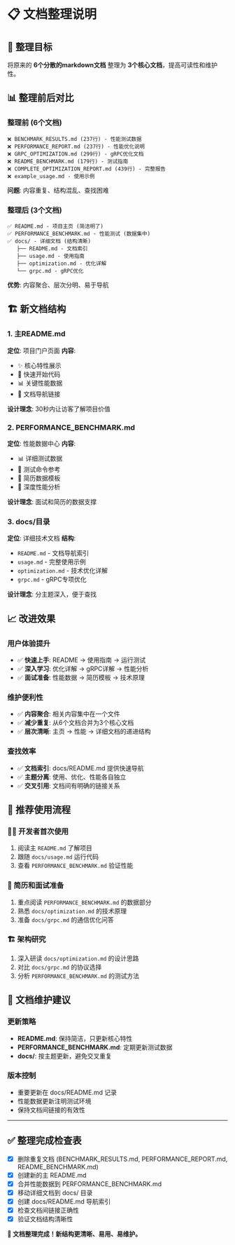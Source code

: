 # 📋 文档整理说明

## 🎯 整理目标

将原来的 **6个分散的markdown文档** 整理为 **3个核心文档**，提高可读性和维护性。

## 📊 整理前后对比

### 整理前 (6个文档)
```
❌ BENCHMARK_RESULTS.md (237行) - 性能测试数据
❌ PERFORMANCE_REPORT.md (237行) - 性能优化说明  
❌ GRPC_OPTIMIZATION.md (299行) - gRPC优化文档
❌ README_BENCHMARK.md (179行) - 测试指南
❌ COMPLETE_OPTIMIZATION_REPORT.md (439行) - 完整报告
❌ example_usage.md - 使用示例
```
**问题**: 内容重复、结构混乱、查找困难

### 整理后 (3个文档)
```
✅ README.md - 项目主页 (简洁明了)
✅ PERFORMANCE_BENCHMARK.md - 性能测试 (数据集中)  
✅ docs/ - 详细文档 (结构清晰)
   ├── README.md - 文档索引
   ├── usage.md - 使用指南
   ├── optimization.md - 优化详解
   └── grpc.md - gRPC优化
```
**优势**: 内容聚合、层次分明、易于导航

## 🏗️ 新文档结构

### 1. 主README.md 
**定位**: 项目门户页面
**内容**: 
- ✨ 核心特性展示
- 🚀 快速开始代码
- 📊 关键性能数据
- 📖 文档导航链接

**设计理念**: 30秒内让访客了解项目价值

### 2. PERFORMANCE_BENCHMARK.md
**定位**: 性能数据中心
**内容**: 
- 📊 详细测试数据
- 🧪 测试命令参考
- 💼 简历数据模板
- 🔬 深度性能分析

**设计理念**: 面试和简历的数据支撑

### 3. docs/目录
**定位**: 详细技术文档
**结构**:
- `README.md` - 文档导航索引
- `usage.md` - 完整使用示例 
- `optimization.md` - 技术优化详解
- `grpc.md` - gRPC专项优化

**设计理念**: 分主题深入，便于查找

## 📈 改进效果

### 用户体验提升
- ✅ **快速上手**: README → 使用指南 → 运行测试
- ✅ **深入学习**: 优化详解 → gRPC详解 → 性能分析
- ✅ **面试准备**: 性能数据 → 简历模板 → 技术原理

### 维护便利性
- ✅ **内容聚合**: 相关内容集中在一个文件
- ✅ **减少重复**: 从6个文档合并为3个核心文档
- ✅ **层次清晰**: 主页 → 性能 → 详细文档的递进结构

### 查找效率
- ✅ **文档索引**: docs/README.md 提供快速导航
- ✅ **主题分离**: 使用、优化、性能各自独立
- ✅ **交叉引用**: 文档间有明确的链接关系

## 🎯 推荐使用流程

### 👨‍💻 开发者首次使用
1. 阅读主 `README.md` 了解项目
2. 跟随 `docs/usage.md` 运行代码
3. 查看 `PERFORMANCE_BENCHMARK.md` 验证性能

### 💼 简历和面试准备
1. 重点阅读 `PERFORMANCE_BENCHMARK.md` 的数据部分
2. 熟悉 `docs/optimization.md` 的技术原理
3. 准备 `docs/grpc.md` 的通信优化问答

### 🏗️ 架构研究
1. 深入研读 `docs/optimization.md` 的设计思路
2. 对比 `docs/grpc.md` 的协议选择
3. 分析 `PERFORMANCE_BENCHMARK.md` 的测试方法

## 📝 文档维护建议

### 更新策略
- **README.md**: 保持简洁，只更新核心特性
- **PERFORMANCE_BENCHMARK.md**: 定期更新测试数据
- **docs/**: 按主题更新，避免交叉重复

### 版本控制
- 重要更新在 docs/README.md 记录
- 性能数据更新注明测试环境
- 保持文档间链接的有效性

---

## ✅ 整理完成检查表

- [x] 删除重复文档 (BENCHMARK_RESULTS.md, PERFORMANCE_REPORT.md, README_BENCHMARK.md)
- [x] 创建新的主 README.md
- [x] 合并性能数据到 PERFORMANCE_BENCHMARK.md  
- [x] 移动详细文档到 docs/ 目录
- [x] 创建 docs/README.md 导航索引
- [x] 检查文档间链接正确性
- [x] 验证文档结构清晰性

**🎉 文档整理完成！新结构更清晰、易用、易维护。**
